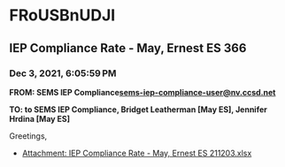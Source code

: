 # FRoUSBnUDJI
## IEP Compliance Rate - May, Ernest ES 366
### Dec 3, 2021, 6:05:59 PM
**FROM: SEMS IEP Compliance<sems-iep-compliance-user@nv.ccsd.net>**

**TO: to SEMS IEP Compliance, Bridget Leatherman [May ES], Jennifer Hrdina [May ES]**


Greetings,  





* [Attachment: IEP Compliance Rate - May, Ernest ES 211203.xlsx](FRoUSBnUDJI-attachment-1.xlsx)
